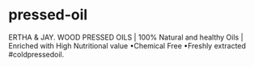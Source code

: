 # pressed-oil
ERTHA &amp; JAY. WOOD PRESSED OILS | 100% Natural and healthy Oils | Enriched with High Nutritional value •Chemical Free •Freshly extracted #coldpressedoil.
